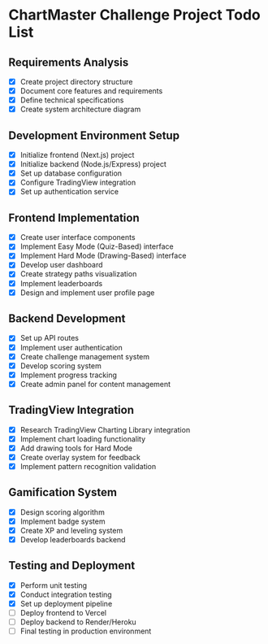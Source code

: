 # ChartMaster Challenge Project Todo List

## Requirements Analysis
- [x] Create project directory structure
- [x] Document core features and requirements
- [x] Define technical specifications
- [x] Create system architecture diagram

## Development Environment Setup
- [x] Initialize frontend (Next.js) project
- [x] Initialize backend (Node.js/Express) project
- [x] Set up database configuration
- [x] Configure TradingView integration
- [x] Set up authentication service

## Frontend Implementation
- [x] Create user interface components
- [x] Implement Easy Mode (Quiz-Based) interface
- [x] Implement Hard Mode (Drawing-Based) interface
- [x] Develop user dashboard
- [x] Create strategy paths visualization
- [x] Implement leaderboards
- [x] Design and implement user profile page

## Backend Development
- [x] Set up API routes
- [x] Implement user authentication
- [x] Create challenge management system
- [x] Develop scoring system
- [x] Implement progress tracking
- [x] Create admin panel for content management

## TradingView Integration
- [x] Research TradingView Charting Library integration
- [x] Implement chart loading functionality
- [x] Add drawing tools for Hard Mode
- [x] Create overlay system for feedback
- [x] Implement pattern recognition validation

## Gamification System
- [x] Design scoring algorithm
- [x] Implement badge system
- [x] Create XP and leveling system
- [x] Develop leaderboards backend

## Testing and Deployment
- [x] Perform unit testing
- [x] Conduct integration testing
- [x] Set up deployment pipeline
- [ ] Deploy frontend to Vercel
- [ ] Deploy backend to Render/Heroku
- [ ] Final testing in production environment
